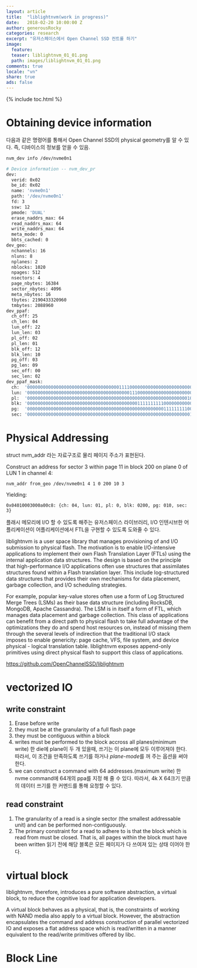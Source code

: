 ```yaml
---
layout: article
title:  "liblightnvm(work in progress)"
date:   2018-02-20 10:00:00 Z
author: generousRocky
categories: research
excerpt: "유저스페이스에서 Open Channel SSD 컨트롤 하기"
image:
  feature:
  teaser: liblightnvm_01_01.png
  path: images/liblightnvm_01_01.png
comments: true
locale: "vn"
share: true
ads: false
---
```


{% include toc.html %}


# Obtaining device information

다음과 같은 명령어를 통해서 Open Channel SSD의 physical geometry를 알 수 있다. 즉, 디바이스의 정보를 얻을 수 있음.

~~~sh
nvm_dev info /dev/nvme0n1
~~~

~~~sh
# Device information -- nvm_dev_pr
dev:
  verid: 0x02
  be_id: 0x02
  name: 'nvme0n1'
  path: '/dev/nvme0n1'
  fd: 3
  ssw: 12
  pmode: 'DUAL'
  erase_naddrs_max: 64
  read_naddrs_max: 64
  write_naddrs_max: 64
  meta_mode: 0
  bbts_cached: 0
dev_geo:
  nchannels: 16
  nluns: 8
  nplanes: 2
  nblocks: 1020
  npages: 512
  nsectors: 4
  page_nbytes: 16384
  sector_nbytes: 4096
  meta_nbytes: 16
  tbytes: 2190433320960
  tmbytes: 2088960
dev_ppaf:
  ch_off: 25
  ch_len: 04
  lun_off: 22
  lun_len: 03
  pl_off: 02
  pl_len: 01
  blk_off: 12
  blk_len: 10
  pg_off: 03
  pg_len: 09
  sec_off: 00
  sec_len: 02
dev_ppaf_mask:
  ch:  '0000000000000000000000000000000000011110000000000000000000000000'
  lun: '0000000000000000000000000000000000000001110000000000000000000000'
  pl:  '0000000000000000000000000000000000000000000000000000000000000100'
  blk: '0000000000000000000000000000000000000000001111111111000000000000'
  pg:  '0000000000000000000000000000000000000000000000000000111111111000'
  sec: '0000000000000000000000000000000000000000000000000000000000000011'
~~~

# Physical Addressing

struct nvm_addr 라는 자료구조로 물리 페이지 주소가 표현된다.

Construct an address for sector 3 within page 11 in block 200 on plane 0 of LUN 1 in channel 4:

~~~
nvm_addr from_geo /dev/nvme0n1 4 1 0 200 10 3
~~~

Yielding:

~~~
0x04010003000a00c8: {ch: 04, lun: 01, pl: 0, blk: 0200, pg: 010, sec: 3}
~~~

플래시 메모리에 I/O 할 수 있도록 해주는  유저스페이스 라이브러리, I/O 인텐시브한 어플리케이션이 어플리케이션에서 FTL을 구현할 수 있도록 도와줄 수 있다.

liblightnvm is a user space library that manages provisioning of and I/O submission to physical flash. The motivation is to enable I/O-intensive applications to implement their own Flash Translation Layer (FTLs) using the internal application data structures. The design is based on the principle that high-performance I/O applications often use structures that assimilates structures found within a Flash translation layer. This include log-structured data structures that provides their own mechanisms for data placement, garbage collection, and I/O scheduling strategies.

For example, popular key-value stores often use a form of Log Structured Merge Trees (LSMs) as their base data structure (including RocksDB, MongoDB, Apache Cassandra). The LSM is in itself a form of FTL, which manages data placement and garbage collection. This class of applications can benefit from a direct path to physical flash to take full advantage of the optimizations they do and spend host resources on, instead of missing them through the several levels of indirection that the traditional I/O stack imposes to enable genericity: page cache, VFS, file system, and device physical - logical translation table. liblightnvm exposes append-only primitives using direct physical flash to support this class of applications.

<https://github.com/OpenChannelSSD/liblightnvm>

# vectorized IO

## write constraint

1. Erase before write
2. they must be at the granularity of a full flash page
3. they must be contiguous within a block
4. writes must be performed to the block accross all planes(minimum write)
  한 die에 plane이 두 개 있을때, 쓰기는 이 plane에 모두 이루어져야 한다. 따라서, 이 조건을 만족하도록 쓰기를 하거나 *plane-mode*를 꺼 주는 옵션을 써야 한다.
5. we can construct a command with 64 addresses.(maximum write)
  한 nvme command에 64개의 ppa를 지정 해 줄 수 있다. 따라서, 4k X 64크기 만큼의 데이터 쓰기를 한 커멘드를 통해 요청할 수 있다.


## read constraint

1. The granularity of a read is a single sector (the smallest addressable unit) and can be performed non-contiguously.
2. The primary constraint for a read to adhere to is that the block which is read from must be closed. That is, all pages within the block must have been written
  읽기 전에 해당 블록은 모든 페이지가 다 쓰여져 있는 상태 이어야 한다.

# virtual block
  liblightnvm, therefore, introduces a pure software abstraction, a virtual block, to reduce the cognitive load for application developers.

 A virtual block behaves as a physical, that is, the constraints of working with NAND media also apply to a virtual block. However, the abstraction encapsulates the command and address construction of parallel vectorized IO and exposes a flat address space which is read/written in a manner equivalent to the read/write primitives offered by libc.


# Block Line

 













































